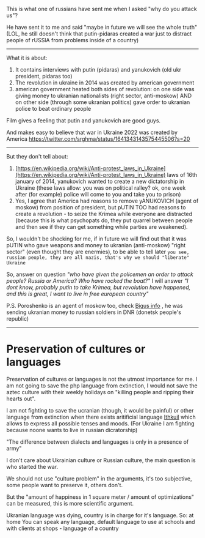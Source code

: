 This is what one of russians have sent me when I asked "why do you attack us"?

He have sent it to me and said "maybe in future we will see the whole truth" (LOL, he still doesn't think that putin-pidaras created a war just to distract people of rUSSIA from problems inside of a country)

----

What it is about:
1. It contains interviews with putin (pidaras) and yanukovich (old ukr president, pidaras too)
2. The revolution in ukraine in 2014 was created by american government
3. american government heated both sides of revolution: on one side was giving money to ukranian nationalists (right sector, anti-moskow) AND on other side (through some ukranian politics) gave order to ukranian police to beat ordinary people

Film gives a feeling that putin and yanukovich are good guys.

And makes easy to believe that war in Ukraine 2022 was created by America https://twitter.com/srghma/status/1641343143575445506?s=20

----

But they don't tell about: 
1. [https://en.wikipedia.org/wiki/Anti-protest_laws_in_Ukraine](https://en.wikipedia.org/wiki/Anti-protest_laws_in_Ukraine) laws of 16th january of 2014, yanukovich wanted to create a new dictatorship in Ukraine (these laws allow: you was on political ralley? ok, one week after (for example) police will come to you and take you to prison)
2. Yes, I agree that America had reasons to remove yANUKOVICH (agent of moskow) from position of president, but pUTIN TOO had reasons to create a revolution - to seize the Krimea while everyone are distracted (because this is what psychopats do, they put quarrel between people and then see if they can get something while parties are weakened). 

So, I wouldn't be shocking for me, if in future we will find out that it was pUTIN who gave weapons and money to ukranian (anti-moskow) "right sector" (even thought they are enermies), to be able to tell later `you see, russian people, they are all nazis, that's why we should "liberate" Ukraine`

So, answer on question *"who have given the policemen an order to attack people? Russia or America? Who have rocked the boat?"* I will answer *"I dont know, probably putin to take Krimea, but revolution have happened, and this is great, I want to live in free european country"*


P.S. Poroshenko is an agent of moskow too, check [Bigus info](https://www.youtube.com/watch?v=VZJG_RKktBQ) , he was sending ukranian money to russian soldiers in DNR (donetsk people's republic)

----------

# Preservation of cultures or languages

Preservation of cultures or languages is not the utmost importance for me. I am not going to save the php language from extinction, I would not save the aztec culture with their weekly holidays on "killing people and ripping their hearts out".

I am not fighting to save the ucranian (though, it would be painful) or other language from extinction when there exists aritificial language [Ithkuil](https://en.m.wikipedia.org/wiki/Ithkuil) which allows to express all possible tenses and moods. (For Ukraine I am fighting because noone wants to live in russian dicratorship)

"The difference between dialects and languages is only in a presence of army"
  

I don't care about Ukrainian culture or Russian culture, the main question is who started the war.

We should not use "culture problem" in the arguments, it's too subjective, some people want to preserve it, others don't. 
  
But the "amount of happiness in 1 square meter / amount of optimizations" can be measured, this is more scientific argument.
  
Ukranian language was dying, country is in charge for it's language. So: at home You can speak any language, default language to use at schools and with clients at shops - language of a country
